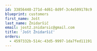 ```yaml
---
id: 33856448-271d-4d61-8d9f-3c4e509178c9
blueprint: customers
first_name: Jošt
last_name: Žnidaršič
email: jost2.znidarsic@gmail.com
title: 'Jošt Žnidaršič'
orders:
  - 4597332b-514c-43d5-9997-1da7fed11191
---
```

